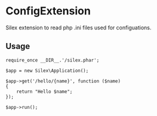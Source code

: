 ConfigExtension
===============

Silex extension to read php .ini files used for configuations.

## Usage

    require_once __DIR__.'/silex.phar';

    $app = new Silex\Application();
    
    $app->get('/hello/{name}', function ($name)
    {
        return "Hello $name";
    });

    $app->run();

